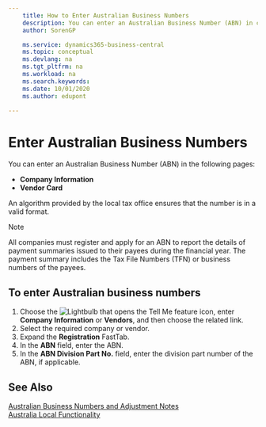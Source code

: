 ```yaml
---
    title: How to Enter Australian Business Numbers
    description: You can enter an Australian Business Number (ABN) in certain pages.
    author: SorenGP

    ms.service: dynamics365-business-central
    ms.topic: conceptual
    ms.devlang: na
    ms.tgt_pltfrm: na
    ms.workload: na
    ms.search.keywords:
    ms.date: 10/01/2020
    ms.author: edupont

---
```

# Enter Australian Business Numbers

You can enter an Australian Business Number (ABN) in the following pages:  

- **Company Information**  
- **Vendor Card**  

An algorithm provided by the local tax office ensures that the number is in a valid format.  

> [!NOTE]
> All companies must register and apply for an ABN to report the details of payment summaries issued to their payees during the financial year. The payment summary includes the Tax File Numbers (TFN) or business numbers of the payees.

## To enter Australian business numbers  

1. Choose the ![Lightbulb that opens the Tell Me feature](../../media/ui-search/search_small.png "Tell me what you want to do") icon, enter **Company Information** or **Vendors**, and then choose the related link.  
2. Select the required company or vendor.  
3. Expand the **Registration** FastTab.  
4. In the **ABN** field, enter the ABN.  
5. In the **ABN Division Part No.** field, enter the division part number of the ABN, if applicable.  

## See Also

[Australian Business Numbers and Adjustment Notes](australian-business-numbers-and-adjustment-notes.md)   
[Australia Local Functionality](australia-local-functionality.md)  
